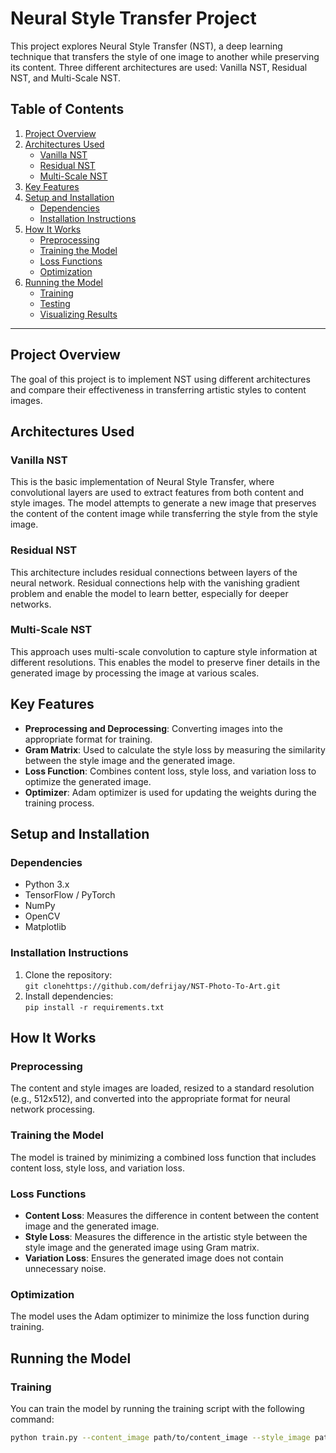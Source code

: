 # Neural Style Transfer Project
This project explores Neural Style Transfer (NST), a deep learning technique that transfers the style of one image to another while preserving its content. Three different architectures are used: Vanilla NST, Residual NST, and Multi-Scale NST.

## Table of Contents
1. [Project Overview](#project-overview)
2. [Architectures Used](#architectures-used)
   - [Vanilla NST](#vanilla-nst)
   - [Residual NST](#residual-nst)
   - [Multi-Scale NST](#multi-scale-nst)
3. [Key Features](#key-features)
4. [Setup and Installation](#setup-and-installation)
   - [Dependencies](#dependencies)
   - [Installation Instructions](#installation-instructions)
5. [How It Works](#how-it-works)
   - [Preprocessing](#preprocessing)
   - [Training the Model](#training-the-model)
   - [Loss Functions](#loss-functions)
   - [Optimization](#optimization)
6. [Running the Model](#running-the-model)
   - [Training](#training)
   - [Testing](#testing)
   - [Visualizing Results](#visualizing-results)

---

## Project Overview
The goal of this project is to implement NST using different architectures and compare their effectiveness in transferring artistic styles to content images.

## Architectures Used

### Vanilla NST
This is the basic implementation of Neural Style Transfer, where convolutional layers are used to extract features from both content and style images. The model attempts to generate a new image that preserves the content of the content image while transferring the style from the style image.

### Residual NST
This architecture includes residual connections between layers of the neural network. Residual connections help with the vanishing gradient problem and enable the model to learn better, especially for deeper networks.

### Multi-Scale NST
This approach uses multi-scale convolution to capture style information at different resolutions. This enables the model to preserve finer details in the generated image by processing the image at various scales.

## Key Features
- **Preprocessing and Deprocessing**: Converting images into the appropriate format for training.
- **Gram Matrix**: Used to calculate the style loss by measuring the similarity between the style image and the generated image.
- **Loss Function**: Combines content loss, style loss, and variation loss to optimize the generated image.
- **Optimizer**: Adam optimizer is used for updating the weights during the training process.

## Setup and Installation

### Dependencies
- Python 3.x
- TensorFlow / PyTorch
- NumPy
- OpenCV
- Matplotlib

### Installation Instructions
1. Clone the repository:  
   `git clonehttps://github.com/defrijay/NST-Photo-To-Art.git`
2. Install dependencies:  
   `pip install -r requirements.txt`

## How It Works

### Preprocessing
The content and style images are loaded, resized to a standard resolution (e.g., 512x512), and converted into the appropriate format for neural network processing.

### Training the Model
The model is trained by minimizing a combined loss function that includes content loss, style loss, and variation loss.

### Loss Functions
- **Content Loss**: Measures the difference in content between the content image and the generated image.
- **Style Loss**: Measures the difference in the artistic style between the style image and the generated image using Gram matrix.
- **Variation Loss**: Ensures the generated image does not contain unnecessary noise.

### Optimization
The model uses the Adam optimizer to minimize the loss function during training.

## Running the Model

### Training
You can train the model by running the training script with the following command:
```bash
python train.py --content_image path/to/content_image --style_image path/to/style_image
